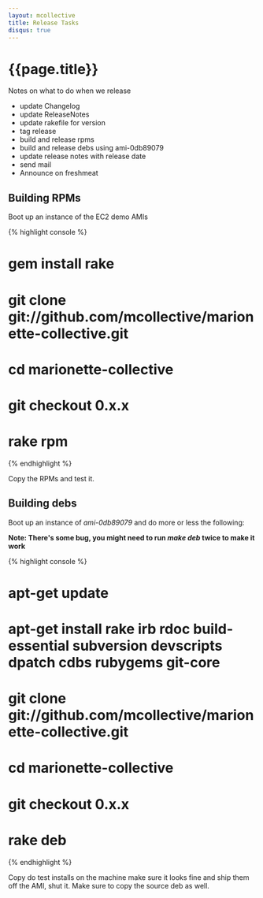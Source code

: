 ```yaml
---
layout: mcollective
title: Release Tasks
disqus: true
---
```


# {{page.title}}

Notes on what to do when we release

 * update Changelog
 * update ReleaseNotes
 * update rakefile for version
 * tag release
 * build and release rpms
 * build and release debs using ami-0db89079
 * update release notes with release date
 * send mail
 * Announce on freshmeat

## Building RPMs
Boot up an instance of the EC2 demo AMIs

{% highlight console %}
# gem install rake
# git clone git://github.com/mcollective/marionette-collective.git
# cd marionette-collective
# git checkout 0.x.x
# rake rpm
{% endhighlight %}

Copy the RPMs and test it.

## Building debs
Boot up an instance of _ami-0db89079_ and do more or less the following:

**Note: There's some bug, you might need to run _make deb_ twice to make it work**

{% highlight console %}
# apt-get update
# apt-get install rake irb rdoc build-essential subversion devscripts dpatch cdbs rubygems git-core
# git clone git://github.com/mcollective/marionette-collective.git
# cd marionette-collective
# git checkout 0.x.x
# rake deb
{% endhighlight %}

Copy do test installs on the machine make sure it looks fine and ship them off the AMI, shut it.  Make sure to copy the source deb as well.

